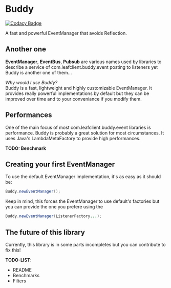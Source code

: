 # Buddy

[![Codacy Badge](https://api.codacy.com/project/badge/Grade/a808ef941c5345359ab4ed182562bffb)](https://app.codacy.com/gh/LeafClient/Buddy?utm_source=github.com&utm_medium=referral&utm_content=LeafClient/Buddy&utm_campaign=Badge_Grade_Dashboard)

A fast and powerful EventManager that avoids Reflection.

## Another one

**EventManager**, **EventBus**, **Pubsub** are various names used by libraries to describe a service of com.leafclient.buddy.event posting to listeners yet
Buddy is another one of them...

*Why would I use Buddy?*  
Buddy is a fast, lightweight and highly customizable EventManager. It provides really powerful implementations by default but they can be improved
over time and to your conveniance if you modify them.  

## Performances

One of the main focus of most com.leafclient.buddy.event libraries is performance. Buddy is probably a great solution for most circumstances. It uses
Java's LambdaMetaFactory to provide high performances.

**TODO: Benchmark**

## Creating your first EventManager

To use the default EventManager implementation, it's as easy as it should be:
```java
Buddy.newEventManager();
```
Keep in mind, this forces the EventManager to use default's factories but you can provide the one you prefere using the
```java
Buddy.newEventManager(ListenerFactory...);
```

## The future of this library

Currently, this library is in some parts incompletes but you can contribute to fix this!

**TODO-LIST**:
- README
- Benchmarks
- Filters
